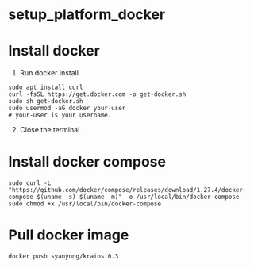 # setup_platform_docker

# Install docker
1. Run docker install
```
sudo apt install curl
curl -fsSL https://get.docker.com -o get-docker.sh
sudo sh get-docker.sh
sudo usermod -aG docker your-user
# your-user is your username.
```
2. Close the terminal

# Install docker compose
```
sudo curl -L "https://github.com/docker/compose/releases/download/1.27.4/docker-compose-$(uname -s)-$(uname -m)" -o /usr/local/bin/docker-compose
sudo chmod +x /usr/local/bin/docker-compose
```
# Pull docker image
```
docker push syanyong/kraios:0.3
```
